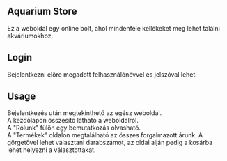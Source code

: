 ## Aquarium Store
Ez a weboldal egy online bolt, ahol mindenféle kellékeket meg lehet találni akváriumokhoz.
## Login
Bejelentkezni előre megadott felhasználónévvel és jelszóval lehet.
## Usage
Bejelentkezés után megtekinthető az egész weboldal.<br>
A kezdőlapon összesítő látható a weboldalról.<br>
A "Rólunk" fülön egy bemutatkozás olvasható.<br>
A "Termékek" oldalon megtalálható az összes forgalmazott árunk. A görgetővel lehet választani darabszámot, az oldal alján pedig a kosárba lehet helyezni a választottakat.
